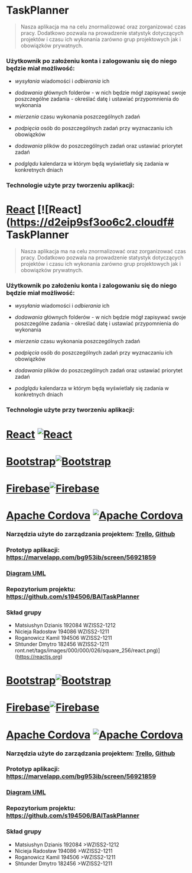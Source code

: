 # TaskPlanner

> Nasza aplikacja ma na celu znormalizować oraz zorganizować czas pracy. Dodatkowo pozwala na prowadzenie statystyk dotyczących projektów i czasu ich wykonania  zarówno grup projektowych jak i obowiązków prywatnych.


### Użytkownik po założeniu konta i zalogowaniu  się do niego będzie miał możliwość:

* *wysyłania* wiadomości i *odbierania* ich

* *dodawania* głównych folderów - w nich będzie mógł zapisywać swoje poszczególne zadania - określać datę i ustawiać przypomnienia do wykonania

* *mierzenia* czasu wykonania poszczególnych zadań

* *podpięcia* osób do poszczególnych zadań przy wyznaczaniu ich obowiązków

* *dodawania* plików do poszczególnych zadań  oraz ustawiać priorytet zadań

* *podglądu* kalendarza w którym będą wyświetlały się zadania w konkretnych dniach

### Technologie użyte przy tworzeniu aplikacji: 
# [React](https://reactjs.org) [![React](https://d2eip9sf3oo6c2.cloudf# TaskPlanner

> Nasza aplikacja ma na celu znormalizować oraz zorganizować czas pracy. Dodatkowo pozwala na prowadzenie statystyk dotyczących projektów i czasu ich wykonania  zarówno grup projektowych jak i obowiązków prywatnych.


### Użytkownik po założeniu konta i zalogowaniu  się do niego będzie miał możliwość:

* *wysyłania* wiadomości i *odbierania* ich

* *dodawania* głównych folderów - w nich będzie mógł zapisywać swoje poszczególne zadania - określać datę i ustawiać przypomnienia do wykonania

* *mierzenia* czasu wykonania poszczególnych zadań

* *podpięcia* osób do poszczególnych zadań przy wyznaczaniu ich obowiązków

* *dodawania* plików do poszczególnych zadań  oraz ustawiać priorytet zadań

* *podglądu* kalendarza w którym będą wyświetlały się zadania w konkretnych dniach

### Technologie użyte przy tworzeniu aplikacji: 
# [React](https://reactjs.org) [![React](https://d2eip9sf3oo6c2.cloudfront.net/tags/images/000/000/026/square_256/react.png)](https://reactjs.org)
# [Bootstrap](https://getbootstrap.com)[![Bootstrap](https://cdn.iconscout.com/icon/free/png-256/bootstrap-226077.png)](https://getbootstrap.com)
# [Firebase](https://firebase.google.com/?gclid=EAIaIQobChMIivKru57J4gIVjg8YCh1nvgkAEAAYASAAEgJl9vD_BwE)[![Firebase](https://firebaseopensource.com/logo-small.png)](https://firebase.google.com/?gclid=EAIaIQobChMIivKru57J4gIVjg8YCh1nvgkAEAAYASAAEgJl9vD_BwE)
# [Apache Cordova](https://cordova.apache.org) [![Apache Cordova](https://pbs.twimg.com/profile_images/1769287743/cordova_256.png)](https://cordova.apache.org)


### Narzędzia użyte do zarządzania projektem: [Trello](https://trello.com/b/AFdwetRw/taskplaner-lista-zadań), [Github](https://github.com/s194506/BAITaskPlanner/projects/1)
### Prototyp aplikacji: <https://marvelapp.com/bg953ib/screen/56921859>
### [Diagram UML](https://www.draw.io/?lightbox=1&highlight=0000ff&edit=_blank&layers=1&nav=1&title=polska%20wersja#Uhttps%3A%2F%2Fdrive.google.com%2Fuc%3Fid%3D1euKm-pQtpW_KGVxQYJKmmFJs1mCwmcza%26export%3Ddownload)
### Repozytorium projektu: <https://github.com/s194506/BAITaskPlanner>

### Skład grupy
- Matsiushyn Dzianis 192084 WZISS2-1212
- Nicieja Radosław 194086 WZISS2-1211
- Roganowicz Kamil 194506 WZISS2-1211
- Shtunder Dmytro 182456 WZISS2-1211
ront.net/tags/images/000/000/026/square_256/react.png)](https://reactjs.org)
# [Bootstrap](https://getbootstrap.com)[![Bootstrap](https://cdn.iconscout.com/icon/free/png-256/bootstrap-226077.png)](https://getbootstrap.com)
# [Firebase](https://firebase.google.com/?gclid=EAIaIQobChMIivKru57J4gIVjg8YCh1nvgkAEAAYASAAEgJl9vD_BwE)[![Firebase](https://firebaseopensource.com/logo-small.png)](https://firebase.google.com/?gclid=EAIaIQobChMIivKru57J4gIVjg8YCh1nvgkAEAAYASAAEgJl9vD_BwE)
# [Apache Cordova](https://cordova.apache.org) [![Apache Cordova](https://pbs.twimg.com/profile_images/1769287743/cordova_256.png)](https://cordova.apache.org)


### Narzędzia użyte do zarządzania projektem: [Trello](https://trello.com/b/AFdwetRw/taskplaner-lista-zadań), [Github](https://github.com/s194506/BAITaskPlanner/projects/1)
### Prototyp aplikacji: <https://marvelapp.com/bg953ib/screen/56921859>
### [Diagram UML](https://www.draw.io/?lightbox=1&highlight=0000ff&edit=_blank&layers=1&nav=1&title=polska%20wersja#Uhttps%3A%2F%2Fdrive.google.com%2Fuc%3Fid%3D1euKm-pQtpW_KGVxQYJKmmFJs1mCwmcza%26export%3Ddownload)
### Repozytorium projektu: <https://github.com/s194506/BAITaskPlanner>

### Skład grupy
- Matsiushyn Dzianis 192084 >WZISS2-1212
- Nicieja Radosław 194086 >WZISS2-1211
- Roganowicz Kamil 194506 >WZISS2-1211
- Shtunder Dmytro 182456 >WZISS2-1211
